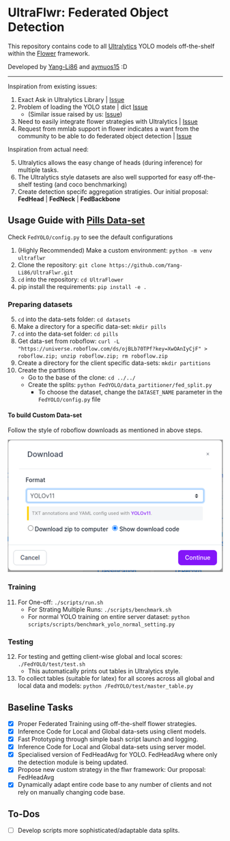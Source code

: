 # UltraFlwr: Federated Object Detection 
This repository contains code to all [Ultralytics](https://github.com/Ultralytics/Ultralytics) YOLO models off-the-shelf within the [Flower](https://github.com/adap/flower) framework.

Developed by [Yang-Li86](https://github.com/Yang-Li86) and [aymuos15](https://aymuos15.github.io/) :D

--------

Inspiration from existing issues:

1. Exact Ask in Ultralytics Library | [Issue](https://github.com/orgs/Ultralytics/discussions/9440)
2. Problem of loading the YOLO state | dict [Issue](https://github.com/Ultralytics/Ultralytics/issues/8804) 
    - (Similar issue raised by us: [Issue](https://github.com/Ultralytics/Ultralytics/issues/18097))
3. Need to easily integrate flower strategies with Ultralytics | [Issue](https://github.com/Ultralytics/Ultralytics/issues/14535) 
4. Request from mmlab support in flower indicates a want from the community to be able to do federated object detection | [Issue](https://github.com/adap/flower/issues/4521)

Inspiration from actual need:

5. Ultralytics allows the easy change of heads (during inference) for multiple tasks.
6. The Ultralytics style datasets are also well supported for easy off-the-shelf testing (and coco benchmarking)
7. Create detection specifc aggregation stratigies. Our initial proposal: **FedHead** | **FedNeck** | **FedBackbone**

## Usage Guide with [Pills Data-set](https://universe.roboflow.com/roboflow-100/pills-sxdht)

Check `FedYOLO/config.py` to see the default configurations 

1. (Highly Recommended) Make a custom environment: `python -m venv ultraflwr`
2. Clone the repository: `git clone https://github.com/Yang-Li86/UltraFlwr.git`
3. `cd` into the repository: `cd UltraFlower`
4. pip install the requirements: `pip install -e .`

### Preparing datasets

5. `cd` into the data-sets folder: `cd datasets`
6. Make a directory for a specific data-set: `mkdir pills`
7. `cd` into the data-set folder: `cd pills`
8. Get data-set from roboflow: `curl -L "https://universe.roboflow.com/ds/ojBLb70TPf?key=XwOAnIyCjF" > roboflow.zip; unzip roboflow.zip; rm roboflow.zip`
9. Create a directory for the client specific data-sets: `mkdir partitions`
10. Create the partitions
    - Go to the base of the clone: `cd ../../`
    - Create the splits: `python FedYOLO/data_partitioner/fed_split.py` 
        - To choose the dataset, change the `DATASET_NAME` parameter in the `FedYOLO/config.py` file

#### To build Custom Data-set
Follow the style of roboflow downloads as mentioned in above steps.

![sample_dataset](./assets/sample_dataset.png)

### Training

11. For One-off: `./scripts/run.sh`
    - For Strating Multiple Runs: `./scripts/benchmark.sh`
    - For normal YOLO training on entire server dataset: `python scripts/scripts/benchmark_yolo_normal_setting.py `

### Testing

12. For testing and getting client-wise global and local scores: `./FedYOLO/test/test.sh`
    - This automatically prints out tables in Ultralytics style.
13. To collect tables (suitable for latex) for all scores across all global and local data and models: `python /FedYOLO/test/master_table.py`

## Baseline Tasks
- [x] Proper Federated Training using off-the-shelf flower strategies.
- [x] Inference Code for Local and Global data-sets using client models.
- [x] Fast Prototyping through simple bash script launch and logging.
- [x] Inference Code for Local and Global data-sets using server model.
- [x] Specialised version of FedHeadAvg for YOLO. FedHeadAvg where only the detection module is being updated.
- [x] Propose new custom strategy in the flwr framework: Our proposal: FedHeadAvg
- [x] Dynamically adapt entire code base to any number of clients and not rely on manually changing code base.

## To-Dos
- [ ] Develop scripts more sophisticated/adaptable data splits.
